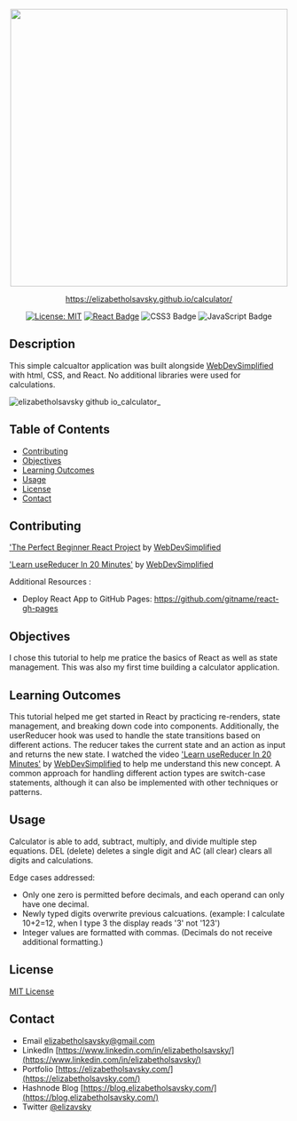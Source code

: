 <div align="center"> 

  <a href="[https://scriptlyspeaking.herokuapp.com/](https://elizabetholsavsky.github.io/calculator/)"><img src="https://github.com/elizabetholsavsky/calculator/assets/116515976/2be2a82f-0bcb-4387-8869-0815113e9c91" width="500" height="auto"></a>

  https://elizabetholsavsky.github.io/calculator/

  <a href="">[![License: MIT](https://img.shields.io/badge/License-MIT-yellow.svg)](https://opensource.org/licenses/MIT)</a>
  [![React Badge](https://img.shields.io/badge/React-61DAFB?logo=react&logoColor=000&style=flat)](https://react.dev/)
  ![CSS3 Badge](https://img.shields.io/badge/CSS3-1572B6?logo=css3&logoColor=fff&style=flat)
  ![JavaScript Badge](https://img.shields.io/badge/JavaScript-F7DF1E?logo=javascript&logoColor=000&style=flat)
  
</div>

## Description

This simple calcualtor application was built alongside [WebDevSimplified](https://github.com/WebDevSimplified) with html, CSS, and React. No additional libraries were used for calculations. 

![elizabetholsavsky github io_calculator_](https://github.com/elizabetholsavsky/calculator/assets/116515976/e290be46-d5e8-4aa2-a60c-975a179ca80c)

## Table of Contents

* [Contributing](#contributing)
* [Objectives](#objectives)
* [Learning Outcomes](#learning-outcomes)
* [Usage](#usage)
* [License](#license)
* [Contact](#contact)

## Contributing
['The Perfect Beginner React Project](https://www.youtube.com/watch?v=DgRrrOt0Vr8&t=607s') by [WebDevSimplified](https://github.com/WebDevSimplified)

['Learn useReducer In 20 Minutes'](https://www.youtube.com/watch?v=kK_Wqx3RnHk) by [WebDevSimplified](https://github.com/WebDevSimplified)

Additional Resources :
* Deploy React App to GitHub Pages:
https://github.com/gitname/react-gh-pages

## Objectives
I chose this tutorial to help me pratice the basics of React as well as state management. This was also my first time building a calculator application. 

## Learning Outcomes
This tutorial helped me get started in React by practicing re-renders, state management, and breaking down code into components. Additionally, the userReducer hook was used to handle the state transitions based on different actions. The reducer takes the current state and an action as input and returns the new state. I watched the video ['Learn useReducer In 20 Minutes'](https://www.youtube.com/watch?v=kK_Wqx3RnHk) by [WebDevSimplified](https://github.com/WebDevSimplified) to help me understand this new concept. A common approach for handling different action types are switch-case statements, although it can also be implemented with other techniques or patterns.
  
## Usage
Calculator is able to add, subtract, multiply, and divide multiple step equations. DEL (delete) deletes a single digit and AC (all clear) clears all digits and calculations. 

Edge cases addressed: 
* Only one zero is permitted before decimals, and each operand can only have one decimal.
* Newly typed digits overwrite previous calcuations. (example: I calculate 10+2=12, when I type 3 the display reads '3' not '123')
* Integer values are formatted with commas. (Decimals do not receive additional formatting.)

## License
[MIT License](https://opensource.org/licenses/MIT)

## Contact
* Email elizabetholsavsky@gmail.com
* LinkedIn [https://www.linkedin.com/in/elizabetholsavsky/](https://www.linkedin.com/in/elizabetholsavsky/)
* Portfolio [https://elizabetholsavsky.com/](https://elizabetholsavsky.com/)
* Hashnode Blog [https://blog.elizabetholsavsky.com/](https://blog.elizabetholsavsky.com/)
* Twitter [@elizavsky](https://twitter.com/home)

